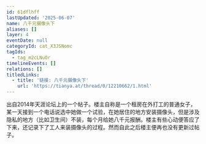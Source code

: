 ```yaml
---
id: 61dflhff
lastUpdated: '2025-06-07'
name: 八千元摄像头下
aliases: []
layer: 4
eventDate: null
categoryId: cat_X3JSNomc
tagIds:
  - tag_m2cLNuOr
timelineEvents: []
relations: []
titledLinks:
  - title: '链接: 八千元摄像头下'
    url: 'https://tianya.at/thread/0/12210662/1.html'
---
```

出自2014年天涯论坛上的一个帖子。楼主自称是一个租房在外打工的普通女子，某一天接到一个电话说选中她做一个试验，在她居住的地方安装摄像头，但是涉及隐私的地方（比如卫生间）不装，每个月给她八千元报酬。楼主有些心动便答应了下来，还记录下了工人来装摄像头的过程。然而自此之后楼主便再也没有更新过帖子。
